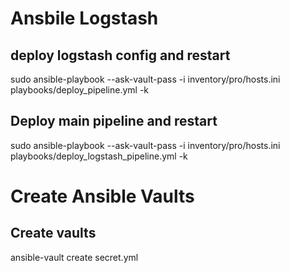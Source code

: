 
# Ansbile Logstash 
## deploy logstash config and restart
sudo ansible-playbook --ask-vault-pass -i inventory/pro/hosts.ini playbooks/deploy_pipeline.yml -k

## Deploy main pipeline and restart
sudo ansible-playbook --ask-vault-pass -i inventory/pro/hosts.ini playbooks/deploy_logstash_pipeline.yml -k


# Create Ansible Vaults
## Create vaults
ansible-vault create secret.yml

